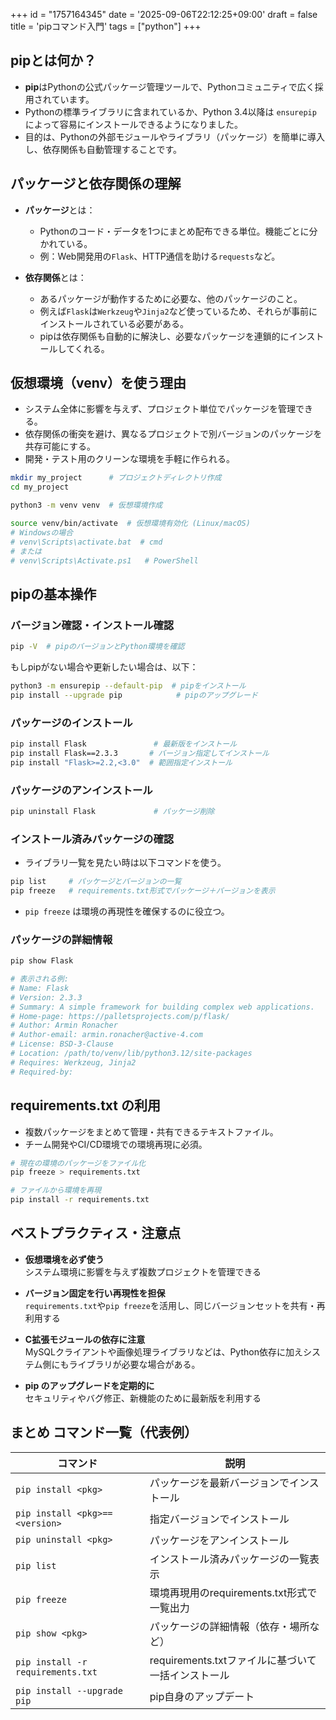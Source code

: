 +++
id = "1757164345"
date = '2025-09-06T22:12:25+09:00'
draft = false
title = 'pipコマンド入門'
tags = ["python"]
+++
## pipとは何か？
- **pip**はPythonの公式パッケージ管理ツールで、Pythonコミュニティで広く採用されています。  
- Pythonの標準ライブラリに含まれているか、Python 3.4以降は `ensurepip` によって容易にインストールできるようになりました。  
- 目的は、Pythonの外部モジュールやライブラリ（パッケージ）を簡単に導入し、依存関係も自動管理することです。

## パッケージと依存関係の理解
- **パッケージ**とは：
  - Pythonのコード・データを1つにまとめ配布できる単位。機能ごとに分かれている。  
  - 例：Web開発用の`Flask`、HTTP通信を助ける`requests`など。  

- **依存関係**とは：
  - あるパッケージが動作するために必要な、他のパッケージのこと。  
  - 例えば`Flask`は`Werkzeug`や`Jinja2`など使っているため、それらが事前にインストールされている必要がある。  
  - pipは依存関係も自動的に解決し、必要なパッケージを連鎖的にインストールしてくれる。

## 仮想環境（venv）を使う理由
- システム全体に影響を与えず、プロジェクト単位でパッケージを管理できる。  
- 依存関係の衝突を避け、異なるプロジェクトで別バージョンのパッケージを共存可能にする。  
- 開発・テスト用のクリーンな環境を手軽に作られる。

```bash
mkdir my_project      # プロジェクトディレクトリ作成
cd my_project

python3 -m venv venv  # 仮想環境作成

source venv/bin/activate  # 仮想環境有効化 (Linux/macOS)
# Windowsの場合
# venv\Scripts\activate.bat  # cmd
# または
# venv\Scripts\Activate.ps1   # PowerShell
```

## pipの基本操作

### バージョン確認・インストール確認
```bash
pip -V  # pipのバージョンとPython環境を確認
```

もしpipがない場合や更新したい場合は、以下：
```bash
python3 -m ensurepip --default-pip  # pipをインストール
pip install --upgrade pip            # pipのアップグレード
```

### パッケージのインストール
```bash
pip install Flask               # 最新版をインストール
pip install Flask==2.3.3       # バージョン指定してインストール
pip install "Flask>=2.2,<3.0"  # 範囲指定インストール
```

### パッケージのアンインストール
```bash
pip uninstall Flask             # パッケージ削除
```

### インストール済みパッケージの確認

- ライブラリ一覧を見たい時は以下コマンドを使う。

```bash
pip list     # パッケージとバージョンの一覧
pip freeze   # requirements.txt形式でパッケージ＋バージョンを表示
```

- `pip freeze` は環境の再現性を確保するのに役立つ。  

### パッケージの詳細情報
```bash
pip show Flask

# 表示される例:
# Name: Flask
# Version: 2.3.3
# Summary: A simple framework for building complex web applications.
# Home-page: https://palletsprojects.com/p/flask/
# Author: Armin Ronacher
# Author-email: armin.ronacher@active-4.com
# License: BSD-3-Clause
# Location: /path/to/venv/lib/python3.12/site-packages
# Requires: Werkzeug, Jinja2
# Required-by: 
```

## requirements.txt の利用
- 複数パッケージをまとめて管理・共有できるテキストファイル。  
- チーム開発やCI/CD環境での環境再現に必須。

```bash
# 現在の環境のパッケージをファイル化
pip freeze > requirements.txt

# ファイルから環境を再現
pip install -r requirements.txt
```

## ベストプラクティス・注意点

- **仮想環境を必ず使う**  
  システム環境に影響を与えず複数プロジェクトを管理できる  

- **バージョン固定を行い再現性を担保**  
  `requirements.txt`や`pip freeze`を活用し、同じバージョンセットを共有・再利用する  

- **C拡張モジュールの依存に注意**  
  MySQLクライアントや画像処理ライブラリなどは、Python依存に加えシステム側にもライブラリが必要な場合がある。  

- **pip のアップグレードを定期的に**  
  セキュリティやバグ修正、新機能のために最新版を利用する  

## まとめ コマンド一覧（代表例）

| コマンド                         | 説明                                      |
|----------------------------------|-------------------------------------------|
| `pip install <pkg>`              | パッケージを最新バージョンでインストール             |
| `pip install <pkg>==<version>`   | 指定バージョンでインストール                          |
| `pip uninstall <pkg>`            | パッケージをアンインストール                          |
| `pip list`                       | インストール済みパッケージの一覧表示                   |
| `pip freeze`                     | 環境再現用のrequirements.txt形式で一覧出力             |
| `pip show <pkg>`                 | パッケージの詳細情報（依存・場所など）                  |
| `pip install -r requirements.txt` | requirements.txtファイルに基づいて一括インストール       |
| `pip install --upgrade pip`      | pip自身のアップデート                                |
